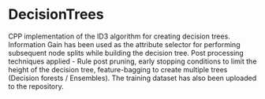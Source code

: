 # DecisionTrees
CPP implementation of the ID3 algorithm for creating decision trees. Information Gain has been used as the attribute selector for performing subsequent node splits while building the decision tree. Post processing techniques applied - Rule post pruning, early stopping conditions to limit the height of the decision tree, feature-bagging to create multiple trees (Decision forests / Ensembles). The training dataset has also been uploaded to the repository. 

